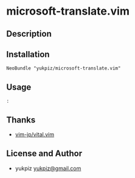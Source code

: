 # microsoft-translate.vim

## Description

## Installation

~~~
NeoBundle "yukpiz/microsoft-translate.vim"
~~~

## Usage

~~~
:
~~~

## Thanks

* [vim-jp/vital.vim](https://github.com/vim-jp/vital.vim)

## License and Author

* yukpiz <yukpiz@gmail.com>
